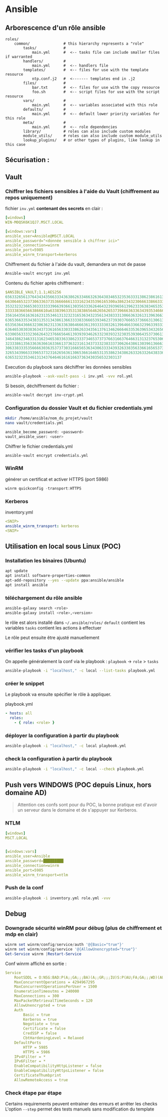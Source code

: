 # Ansible

## Arborescence d'un rôle ansible

```
roles/
    common/               # this hierarchy represents a "role"
        tasks/            #
            main.yml      #  <-- tasks file can include smaller files if warranted
        handlers/         #
            main.yml      #  <-- handlers file
        templates/        #  <-- files for use with the template resource
            ntp.conf.j2   #  <------- templates end in .j2
        files/            #
            bar.txt       #  <-- files for use with the copy resource
            foo.sh        #  <-- script files for use with the script resource
        vars/             #
            main.yml      #  <-- variables associated with this role
        defaults/         #
            main.yml      #  <-- default lower priority variables for this role
        meta/             #
            main.yml      #  <-- role dependencies
        library/          # roles can also include custom modules
        module_utils/     # roles can also include custom module_utils
        lookup_plugins/   # or other types of plugins, like lookup in this case
```

## Sécurisation : 

## Vault

### Chiffrer les fichiers sensibles à l'aide du Vault (chiffrement au repos uniquement)

fichier `inv.yml` **contenant des secrets** en clair :

```yml
[windows]
WIN-M0QSK6K1QJ7.MSCT.LOCAL

[windows:vars]
ansible_user=Ansible@MSCT.LOCAL
ansible_password="<donnée sensible à chiffrer ici>"
ansible_connection=winrm
ansible_port=5985
ansible_winrm_transport=kerberos
``` 

Chiffrement du fichier à l'aide du vault, demandera un mot de passe

```bash
Ansible-vault encrypt inv.yml
```

Contenu du fichier après chiffrement :

```yml
$ANSIBLE_VAULT;1.1;AES256
65633265613764343435663334363862633466326364383465323536333138623861613735376633
6630646532373063363735366666613331623435396165300a386234323066633866333839353138
35323232366530333333396639366130356333626464323939656139623336383465353231653938
3333383665663866610a633839633531383865646265626537396663633634393534666661303931
35616435616361623135346131323231653634323561343833313066363261313963663463333961
63653663353438313531343861366333383366653934623739303766653736663130613135313466
65356364366632306362313363363864666361393333303261396466336632396339333864356230
63646530303836343733616563303338626334356137613462666463353639653432656663373864
63306563333236626432376665646139393934626332303932323035393064353730613839613131
34643862346331316234653833633862333734653737376631663764663131323765306161386637
32333861356336363661633661373632316134373332383337306264386130396136663232376265
30633833353566663036353737303166656536343063333439326338356336616565373964383538
32653439663339653732316265636130653661646531353862343862633263326438336536656436
6365323235346131343764646161616637363430356532303137
```

Execution du playbook sans déchiffrer les données sensibles

```bash
ansible-playbook --ask-vault-pass -i inv.yml -vvv rol.yml
```

Si besoin, déchiffrement du fichier :

```bash
ansible-vault decrypt inv-crypt.yml
```

### Configuration du dossier Vault et du fichier credentials.yml

```bash
mkdir /home/ansible/nom_du_projet/vault
nano vault/credentials.yml
```

```bash
ansible_become_password: <password>
vault_ansible_user: <user>
```

Chiffrer le fichier credentials.yml

```bash
ansible-vault encrypt credentials.yml
```

### WinRM

générer un certificat et activer HTTPS (port 5986) 

```powershell
winrm quickconfig -transport:HTTPS
```

### Kerberos

inventory.yml

```yml
<SNIP>
ansible_winrm_transport: kerberos
<SNIP>
``` 




## Utilisation en local sous Linux (POC)


### Installation les binaires (Ubuntu)


```bash
apt update
apt install software-properties-common
apt-add-repository --yes --update ppa:ansible/ansible
apt install ansible
```


### téléchargement du rôle ansible


```bash
ansible-galaxy search <role>
ansible-galaxy install <role>,<version>
```

le rôle est alors installé dans `~/.ansible/roles/`
`default` contient les variables
`tasks` contient les actions à effectuer


Le rôle peut ensuite être ajusté manuellement


### vérifier les tasks d'un playbook

On appelle généralement la conf via le playbook : `playbook` -> `role` > `tasks`


```bash
ansible-playbook -i "localhost," -c local --list-tasks playbook.yml
```

### créer le snippet

Le playbook va ensuite spécifier le rôle à appliquer.

playbook.yml

```yml
- hosts: all
  roles:
    - { role: <role> }
```

### déployer la configuration à partir du playbook


```bash
ansible-playbook -i "localhost," -c local playbook.yml
```


### check la configuration à partir du playbook


```bash
ansible-playbook -i "localhost," -c local --check playbook.yml
```



## Push vers WINDOWS (POC depuis Linux, hors domaine AD)


> Attention ces confs sont pour du POC, la bonne pratique est d'avoir un serveur dans le domaine et de s'appuyer sur Kerberos.


### NTLM

```yml
[windows]
MSCT.LOCAL


[windows:vars]
ansible_user=Ansible
ansible_password=█████████
ansible_connection=winrm
ansible_port=5985
ansible_winrm_transport=ntlm
```

### Push de la conf

```bash
ansible-playbook -i inventory.yml role.yml -vvv
```


## Debug

### Downgrade sécurité winRM pour débug (plus de chiffrement et mdp en clair)

```powershell
winrm set winrm/config/service/auth '@{Basic="true"}'
winrm set winrm/config/service '@{AllowUnencrypted="true"}'
Get-Service winrm |Restart-Service
```

Conf winrm affiché en sortie :


```yml
Service
    RootSDDL = O:NSG:BAD:P(A;;GA;;;BA)(A;;GR;;;IU)S:P(AU;FA;GA;;;WD)(AU;SA;GXGW;;;WD)
    MaxConcurrentOperations = 4294967295
    MaxConcurrentOperationsPerUser = 1500
    EnumerationTimeoutms = 240000
    MaxConnections = 300
    MaxPacketRetrievalTimeSeconds = 120
    AllowUnencrypted = true
    Auth
        Basic = true
        Kerberos = true
        Negotiate = true
        Certificate = false
        CredSSP = false
        CbtHardeningLevel = Relaxed
    DefaultPorts
        HTTP = 5985
        HTTPS = 5986
    IPv4Filter = *
    IPv6Filter = *
    EnableCompatibilityHttpListener = false
    EnableCompatibilityHttpsListener = false
    CertificateThumbprint
    AllowRemoteAccess = true
```


### Check étape par étape

Certains requirements peuvent entrainer des erreurs et arrêter les checks 
L'option `--step` permet des tests manuels sans modification du template

